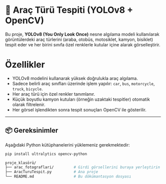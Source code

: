 # 🚗 Araç Türü Tespiti (YOLOv8 + OpenCV)

Bu proje, **YOLOv8 (You Only Look Once)** nesne algılama modeli kullanılarak görüntülerdeki araç türlerini (araba, otobüs, motosiklet, kamyon, bisiklet) tespit eder ve her birini sınıfa özel renklerle kutular içine alarak görselleştirir.

# Özellikler

- YOLOv8 modelini kullanarak yüksek doğrulukla araç algılama.
- Sadece belirli araç sınıfları üzerinde işlem yapılır: `car`, `bus`, `motorcycle`, `truck`, `bicycle`.
- Her araç türü için özel renkler tanımlanır.
- Küçük boyutlu kamyon kutuları (örneğin uzaktaki tespitler) otomatik olarak filtrelenir.
- Her görsel işlendikten sonra tespit sonuçları OpenCV ile gösterilir.

---

## 📦 Gereksinimler

Aşağıdaki Python kütüphanelerini yüklemeniz gerekmektedir:

```bash
pip install ultralytics opencv-python
```
```bash
proje_klasörü/
├── arac_fotograflari/         # Girdi görsellerini buraya yerleştirin
├── AracTuruTespit.py          # Ana proje
└── README.md                  # Bu dökümantasyon dosyası
```
